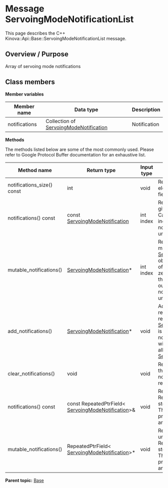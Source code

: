 # Message ServoingModeNotificationList

This page describes the C++ Kinova::Api::Base::ServoingModeNotificationList message.

## Overview / Purpose

Array of servoing mode notifications

## Class members

 **Member variables** 

|Member name|Data type|Description|
|-----------|---------|-----------|
|notifications|Collection of [ServoingModeNotification](msg_Base_ServoingModeNotification.md#)|Notification|

 **Methods** 

The methods listed below are some of the most commonly used. Please refer to Google Protocol Buffer documentation for an exhaustive list.

|Method name|Return type|Input type|Description|
|-----------|-----------|----------|-----------|
|notifications\_size\(\) const|int|void|Returns the number of elements currently in the field.|
|notifications\(\) const|const [ServoingModeNotification](msg_Base_ServoingModeNotification.md#)|int index|Returns the element at the given zero-based index. Calling this method with index outside of \[0, notifications\_size\(\)\) yields undefined behavior.|
|mutable\_notifications\(\)| [ServoingModeNotification](msg_Base_ServoingModeNotification.md#)\*|int index|Returns a pointer to the mutable [ServoingModeNotification](msg_Base_ServoingModeNotification.md#) object that stores the value of the element at the given zero-based index. Calling this method with index outside of \[0, notifications\_size\(\)\) yields undefined behavior.|
|add\_notifications\(\)| [ServoingModeNotification](msg_Base_ServoingModeNotification.md#)\*|void|Adds a new element and returns a pointer to it. The returned [ServoingModeNotification](msg_Base_ServoingModeNotification.md#) is mutable and will have none of its fields set \(i.e. it will be identical to a newly-allocated [ServoingModeNotification](msg_Base_ServoingModeNotification.md#)\).|
|clear\_notifications\(\)|void|void|Removes all elements from the field. After calling this, notifications\_size\(\) will return zero.|
|notifications\(\) const|const RepeatedPtrField< [ServoingModeNotification](msg_Base_ServoingModeNotification.md#)\>&|void|Returns the underlying RepeatedPtrField that stores the field's elements. This container class provides STL-like iterators and other methods.|
|mutable\_notifications\(\)|RepeatedPtrField< [ServoingModeNotification](msg_Base_ServoingModeNotification.md#)\>\*|void|Returns a pointer to the underlying mutable RepeatedPtrField that stores the field's elements. This container class provides STL-like iterators and other methods.|

**Parent topic:** [Base](../references/summary_Base.md)

